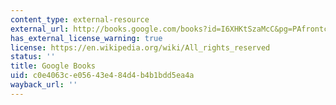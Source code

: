 ```yaml
---
content_type: external-resource
external_url: http://books.google.com/books?id=I6XHKtSzaMcC&pg=PAfrontcover
has_external_license_warning: true
license: https://en.wikipedia.org/wiki/All_rights_reserved
status: ''
title: Google Books
uid: c0e4063c-e056-43e4-84d4-b4b1bdd5ea4a
wayback_url: ''
---
```

